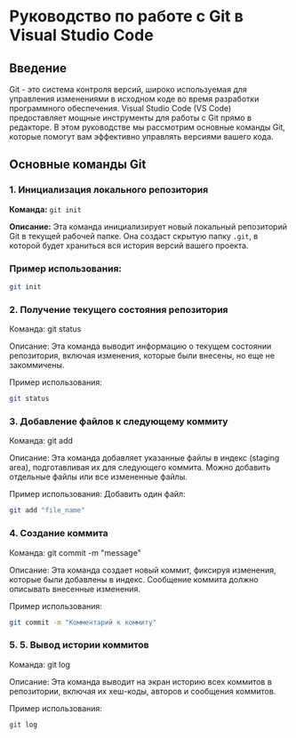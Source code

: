 # Руководство по работе с Git в Visual Studio Code

## Введение
Git - это система контроля версий, широко используемая для управления изменениями в исходном коде во время разработки программного обеспечения. Visual Studio Code (VS Code) предоставляет мощные инструменты для работы с Git прямо в редакторе. В этом руководстве мы рассмотрим основные команды Git, которые помогут вам эффективно управлять версиями вашего кода.

## Основные команды Git

### 1. Инициализация локального репозитория
**Команда:** `git init`

**Описание:** Эта команда инициализирует новый локальный репозиторий Git в текущей рабочей папке. Она создаст скрытую папку `.git`, в которой будет храниться вся история версий вашего проекта.

### Пример использования:
```sh
git init
```

### 2. Получение текущего состояния репозитория
Команда: git status

Описание: Эта команда выводит информацию о текущем состоянии репозитория, включая изменения, которые были внесены, но еще не закоммичены.

Пример использования:
```sh
git status
```

### 3. Добавление файлов к следующему коммиту
Команда: git add

Описание: Эта команда добавляет указанные файлы в индекс (staging area), подготавливая их для следующего коммита. Можно добавить отдельные файлы или все измененные файлы.

Пример использования:
Добавить один файл:
```sh
git add "file_name"
```

### 4. Создание коммита
Команда: git commit -m "message"

Описание: Эта команда создает новый коммит, фиксируя изменения, которые были добавлены в индекс. Сообщение коммита должно описывать внесенные изменения.

Пример использования:
```sh
git commit -m "Комментарий к коммиту"
```

### 5. 5. Вывод истории коммитов
Команда: git log

Описание: Эта команда выводит на экран историю всех коммитов в репозитории, включая их хеш-коды, авторов и сообщения коммитов.

Пример использования:
```sh
git log
```

